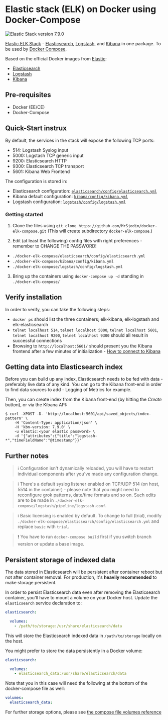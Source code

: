 # Elastic stack (ELK) on Docker using Docker-Compose

![Elastic Stack version 7.9.0](https://img.shields.io/badge/ELK-7.9.0-blue.svg?style=flat)

[Elastic ELK Stack][elk-stack] - [Elasticsearch](https://www.elastic.co/products/elasticsearch), [Logstash](https://www.elastic.co/products/logstash), and [Kibana](https://www.elastic.co/products/kibana) in one package. To be used by [Docker Compose](https://docs.docker.com/compose/). 

Based on the official Docker images from [Elastic][elk-stack]:

* [Elasticsearch](https://github.com/elastic/elasticsearch-docker)
* [Logstash](https://github.com/elastic/logstash-docker)
* [Kibana](https://github.com/elastic/kibana-docker)

## Pre-requisites

- Docker (EE/CE)
- Docker-Compose

## Quick-Start instrux

By default, the services in the stack will expose the following TCP ports:
* 514:  Logstash Syslog input
* 5000: Logstash TCP generic input
* 9200: Elasticsearch HTTP
* 9300: Elasticsearch TCP transport
* 5601: Kibana Web Frontend

The configuration is stored in:
* Elasticsearch configuration: [`elasticsearch/config/elasticsearch.yml`][config-elasticsearch]
* Kibana default configuration: [`kibana/config/kibana.yml`][config-kibana]
* Logstash configuration: [`logstash/config/logstash.yml`][config-logstash]

### Getting started

1. Clone the files using `git clone https://github.com/MrSjodin/docker-elk-compose.git` (This will create subdirectory `docker-elk-compose`.)

2. Edit (at least the following) config files with right preferences - remember to CHANGE THE PASSWORD!
  * `./docker-elk-compose/elasticsearch/config/elasticsearch.yml`
  * `./docker-elk-compose/kibana/config/kibana.yml` 
  * `./docker-elk-compose/logstash/config/logstash.yml` 

3. Bring up the containers using `docker-compose up -d` standing in `./docker-elk-compose/`

## Verify installation

In order to verify, you can take the following steps:

* `docker ps` should list the three containers; elk-kibana, elk-logstash and elk-elasticsearch
* `telnet localhost 514`, `telnet localhost 5000`, `telnet localhost 5601`, `telnet localhost 9200`, `telnet localhost 9300` should all result in successful connections
* Browsing to `http://localhost:5601/` should present you the Kibana frontend after a few minutes of initialization - [How to connect to Kibana][connect-kibana]

## Getting data into Elasticsearch index

Before you can build up any index, Elasticsearch needs to be fed with data - preferably live data of any kind. You can go to the Kibana front-end in order to find data sources to add - Logging of Metrics for example.

Then, you can create index from the Kibana front-end (by hitting the *Create* button), or via the Kibana API:

```console
$ curl -XPOST -D- 'http://localhost:5601/api/saved_objects/index-pattern' \
    -H 'Content-Type: application/json' \
    -H 'kbn-version: 7.9.0' \
    -u elastic:<your elastic password> \
    -d '{"attributes":{"title":"logstash-*","timeFieldName":"@timestamp"}}'
```

## Further notes

> :information_source: Configuration isn't dynamically reloaded, you will have to restart individual components after you've made any configuration change.

> :information_source: There's a default syslog listener enabled on TCP/UDP 514 (on host, 5514 in the container) - please note that you might need to reconfigure grok patterns, date/time formats and so on. Such edits are to be made in `./docker-elk-compose/logstash/pipeline/logstash.conf`. 

> :information_source: Basic licensing is enabled by default. To change to full (trial), modify `./docker-elk-compose/elasticsearch/config/elasticsearch.yml` and replace  `basic` with `trial`.

> :heavy_exclamation_mark: You have to run `docker-compose build` first if you switch branch version or update a base image.

## Persistent storage of indexed data

The data stored in Elasticsearch will be persistent after container reboot but not after container removal. For production, it's **heavily recommended** to make storage  persistent. 

In order to persist Elasticsearch data even after removing the Elasticsearch container, you'll have to mount a volume on your Docker host. Update the `elasticsearch` service declaration to:

```yml
elasticsearch:

  volumes:
    - /path/to/storage:/usr/share/elasticsearch/data
```
This will store the Elasticsearch indexed data in `/path/to/storage` locally on the host.

You might prefer to store the data persistently in a Docker volume:

```yml
elasticsearch:

  volumes:
    - elasticsearch_data:/usr/share/elasticsearch/data
```

Note that you in this case will need the following at the bottom of the docker-compose file as well:

```yml
volumes:
  elasticsearch_data:
```
For further storage options, please see [the compose file volumes reference][docker-compose-doc-volumes]


[elk-stack]: https://www.elastic.co/elk-stack
[connect-kibana]: https://www.elastic.co/guide/en/kibana/current/connect-to-elasticsearch.html
[config-elasticsearch]: ./elasticsearch/config/elasticsearch.yml
[config-kibana]: ./kibana/config/kibana.yml
[config-logstash]: ./logstash/config/logstash.yml
[docker-compose-doc-volumes]: https://docs.docker.com/compose/compose-file/#volume-configuration-reference